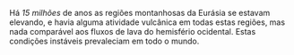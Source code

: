 ﻿Há *15 milhões* de anos as regiões montanhosas da Eurásia se estavam elevando, e havia alguma atividade vulcânica em todas estas regiões, mas nada comparável aos fluxos de lava do hemisfério ocidental. Estas condições instáveis prevaleciam em todo o mundo.
